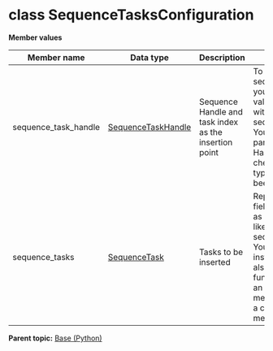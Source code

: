 # class SequenceTasksConfiguration

 **Member values** 

|Member name|Data type|Description|Usage|
|-----------|---------|-----------|-----|
|sequence\_task\_handle| [SequenceTaskHandle](SequenceTaskHandle.md#)|Sequence Handle and task index as the insertion point|To set sequence\_task\_handle, you simply assign a value directly to a field within sequence\_task\_handle. You can also use the parent message's HasField\(\) method to check if a message type field value has been set.|
|sequence\_tasks| [SequenceTask](SequenceTask.md#)|Tasks to be inserted|Repeated message fields are represented as an object that acts like a Python sequence. However, You must use add\(\) instead of append\(\). It also has an extend\(\) function that appends an entire list of messages, but makes a copy of every message in the list.|

**Parent topic:** [Base \(Python\)](../../summary_pages/Base.md)

